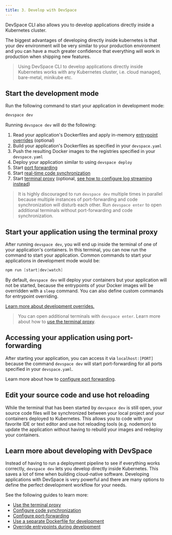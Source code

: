 ```yaml
---
title: 3. Develop with DevSpace
---
```


DevSpace CLI also allows you to develop applications directly inside a Kubernetes cluster.

The biggest advantages of developing directly inside kubernetes is that your dev environment will be very similar to your production environment and you can have a much greater confidence that everything will work in production when shipping new features.

> Using DevSpace CLI to develop applications directly inside Kubernetes works with any Kubernetes cluster, i.e. cloud managed, bare-metal, minikube etc.

## Start the development mode
Run the following command to start your application in development mode:
```bash
devspace dev
```

Running `devspace dev` will do the following:
1. Read your application's Dockerfiles and apply in-memory [entrypoint overrides](/docs/development/overrides#configuring-entrypoint-overrides) (optional)
2. Build your application's Dockerfiles as specified in your `devspace.yaml`
3. Push the resulting Docker images to the registries specified in your `devspace.yaml`
4. Deploy your application similar to using `devspace deploy`
5. Start [port forwarding](/docs/development/port-forwarding)
6. Start [real-time code synchronization](/docs/development/synchronization)
7. Start [terminal proxy](/docs/development/terminal) (optional, [see how to configure log streaming instead](/docs/development/terminal#print-logs-instead-of-opening-a-terminal))

> It is highly discouraged to run `devspace dev` multiple times in parallel because multiple instances of port-forwarding and code synchronization will disturb each other. Run `devspace enter` to open additional terminals without port-forwarding and code synchronization.

## Start your application using the terminal proxy
After running `devspace dev`, you will end up inside the terminal of one of your application's containers. In this terminal, you can now run the command to start your application. Common commands to start your applications in development mode would be:
<!--DOCUSAURUS_CODE_TABS-->
<!--Node.js-->
```powershell
npm run [start|dev|watch]
```

<!--END_DOCUSAURUS_CODE_TABS-->

By default, `devspace dev` will deploy your containers but your application will not be started, because the entrypoints of your Docker images will be overridden with a `sleep` command. You can also define custom commands for entrypoint overriding. 

[Learn more about development overrides.](/docs/development/overrides)

> You can open additional terminals with `devspace enter`. Learn more about how to [use the terminal proxy](/docs/development/terminal#open-additional-terminals).

## Accessing your application using port-forwarding
After starting your application, you can access it via `localhost:[PORT]` because the command `devspace dev` will start port-forwarding for all ports specified in your `devspace.yaml`.

Learn more about how to [configure port forwarding](/docs/development/port-forwarding).

## Edit your source code and use hot reloading
While the terminal that has been started by `devspace dev` is still open, your source code files will be synchronized between your local project and your containers deployed to Kubernetes. This allows you to code with your favorite IDE or text editor and use hot reloading tools (e.g. nodemon) to update the application without having to rebuild your images and redeploy your containers.

## Learn more about developing with DevSpace
Instead of having to run a deployment pipeline to see if everything works correctly, `devspace dev` lets you develop directly inside Kubernetes. This saves a lot of time when building cloud-native software. Developing applications with DevSpace is very powerful and there are many options to define the perfect development workflow for your needs. 

See the following guides to learn more:
- [Use the terminal proxy](/docs/development/terminal)
- [Configure code synchronization](/docs/development/synchronization)
- [Configure port-forwarding](/docs/development/port-forwarding)
- [Use a separate Dockerfile for development](/docs/development/overrides#configuring-a-different-dockerfile-during-devspace-dev)
- [Override entrypoints during development](/docs/development/overrides#configuring-entrypoint-overrides)
